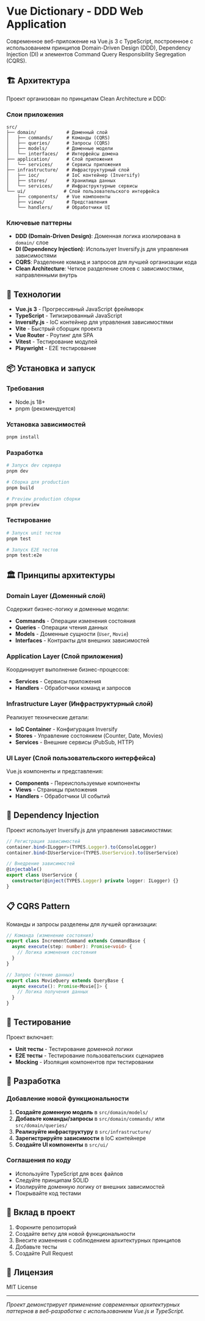 # Vue Dictionary - DDD Web Application

Современное веб-приложение на Vue.js 3 с TypeScript, построенное с использованием принципов Domain-Driven Design (DDD), Dependency Injection (DI) и элементов Command Query Responsibility Segregation (CQRS).

## 🏗️ Архитектура

Проект организован по принципам Clean Architecture и DDD:

### Слои приложения

```
src/
├── domain/           # Доменный слой
│   ├── commands/     # Команды (CQRS)
│   ├── queries/      # Запросы (CQRS)
│   ├── models/       # Доменные модели
│   └── interfaces/   # Интерфейсы домена
├── application/      # Слой приложения
│   └── services/     # Сервисы приложения
├── infrastructure/   # Инфраструктурный слой
│   ├── ioc/          # IoC контейнер (Inversify)
│   ├── stores/       # Хранилища данных
│   └── services/     # Инфраструктурные сервисы
└── ui/              # Слой пользовательского интерфейса
    ├── components/   # Vue компоненты
    ├── views/        # Представления
    └── handlers/     # Обработчики UI
```

### Ключевые паттерны

- **DDD (Domain-Driven Design)**: Доменная логика изолирована в `domain/` слое
- **DI (Dependency Injection)**: Использует Inversify.js для управления зависимостями
- **CQRS**: Разделение команд и запросов для лучшей организации кода
- **Clean Architecture**: Четкое разделение слоев с зависимостями, направленными внутрь

## 🚀 Технологии

- **Vue.js 3** - Прогрессивный JavaScript фреймворк
- **TypeScript** - Типизированный JavaScript
- **Inversify.js** - IoC контейнер для управления зависимостями
- **Vite** - Быстрый сборщик проекта
- **Vue Router** - Роутинг для SPA
- **Vitest** - Тестирование модулей
- **Playwright** - E2E тестирование

## 📦 Установка и запуск

### Требования

- Node.js 18+
- pnpm (рекомендуется)

### Установка зависимостей

```bash
pnpm install
```

### Разработка

```bash
# Запуск dev сервера
pnpm dev

# Сборка для production
pnpm build

# Preview production сборки
pnpm preview
```

### Тестирование

```bash
# Запуск unit тестов
pnpm test

# Запуск E2E тестов
pnpm test:e2e
```

## 🏛️ Принципы архитектуры

### Domain Layer (Доменный слой)

Содержит бизнес-логику и доменные модели:

- **Commands** - Операции изменения состояния
- **Queries** - Операции чтения данных
- **Models** - Доменные сущности (`User`, `Movie`)
- **Interfaces** - Контракты для внешних зависимостей

### Application Layer (Слой приложения)

Координирует выполнение бизнес-процессов:

- **Services** - Сервисы приложения
- **Handlers** - Обработчики команд и запросов

### Infrastructure Layer (Инфраструктурный слой)

Реализует технические детали:

- **IoC Container** - Конфигурация Inversify
- **Stores** - Управление состоянием (Counter, Date, Movies)
- **Services** - Внешние сервисы (PubSub, HTTP)

### UI Layer (Слой пользовательского интерфейса)

Vue.js компоненты и представления:

- **Components** - Переиспользуемые компоненты
- **Views** - Страницы приложения
- **Handlers** - Обработчики UI событий

## 🔧 Dependency Injection

Проект использует Inversify.js для управления зависимостями:

```typescript
// Регистрация зависимостей
container.bind<ILogger>(TYPES.Logger).to(ConsoleLogger)
container.bind<IUserService>(TYPES.UserService).to(UserService)

// Внедрение зависимостей
@injectable()
export class UserService {
  constructor(@inject(TYPES.Logger) private logger: ILogger) {}
}
```

## 📋 CQRS Pattern

Команды и запросы разделены для лучшей организации:

```typescript
// Команда (изменение состояния)
export class IncrementCommand extends CommandBase {
  async execute(step: number): Promise<void> {
    // Логика изменения состояния
  }
}

// Запрос (чтение данных)
export class MovieQuery extends QueryBase {
  async execute(): Promise<Movie[]> {
    // Логика получения данных
  }
}
```

## 🧪 Тестирование

Проект включает:

- **Unit тесты** - Тестирование доменной логики
- **E2E тесты** - Тестирование пользовательских сценариев
- **Mocking** - Изоляция компонентов при тестировании

## 📝 Разработка

### Добавление новой функциональности

1. **Создайте доменную модель** в `src/domain/models/`
2. **Добавьте команды/запросы** в `src/domain/commands/` или `src/domain/queries/`
3. **Реализуйте инфраструктуру** в `src/infrastructure/`
4. **Зарегистрируйте зависимости** в IoC контейнере
5. **Создайте UI компоненты** в `src/ui/`

### Соглашения по коду

- Используйте TypeScript для всех файлов
- Следуйте принципам SOLID
- Изолируйте доменную логику от внешних зависимостей
- Покрывайте код тестами

## 🤝 Вклад в проект

1. Форкните репозиторий
2. Создайте ветку для новой функциональности
3. Внесите изменения с соблюдением архитектурных принципов
4. Добавьте тесты
5. Создайте Pull Request

## 📄 Лицензия

MIT License

---

_Проект демонстрирует применение современных архитектурных паттернов в веб-разработке с использованием Vue.js и TypeScript._
